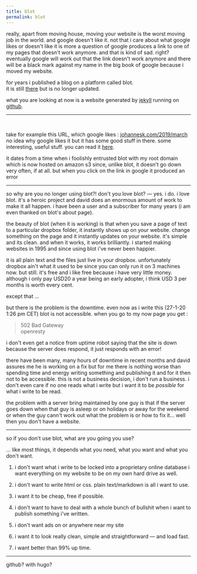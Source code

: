 ```yaml
---
title: blot
permalink: blot
---
```


really, apart from moving house, moving your website is the worst moving job in the world. and google doesn't like it. not that i care about what google likes or doesn't like it is more a question of google produces a link to one of my pages that doesn't work anymore. and that is kind of sad. right? eventually google will work out that the link doesn't work anymore and there will be a black mark against my name in the big book of google because i moved my website.

for years i published a blog on a platform called blot.  
it is still [there](http://johannesk.blot.im) but is no longer updated.

what you are looking at now is a website generated by [jekyll](jekyll) running on [github](github).

----------------------

<p>
  &nbsp;
</p>

take for example this URL, which google likes :
[johannesk.com/2019/march](http://johannesk.com/2019/march) no idea why google likes it but it has some good stuff in there. some interesting, useful stuff. you can read it [here](http://blog.johannesk.com/2019/march).

it dates from a time when i foolishly entrusted blot with my root domain which is now hosted on amazon s3 since, unlike blot, it doesn't go down very often, if at all. but when you click on the link in google it produced an error



----------------------

so why are you no longer using blot?! don't you love blot?
— yes. i do. i love blot. it's a heroic project and david does an enormous amount of work to make it all happen. i have been a user and a subscriber for many years (i am even thanked on blot's about page).

the beauty of blot (when it is working) is that when you save a page of text to a particular dropbox folder, it instantly shows up on your website. change something on the page and it instantly updates on your website. it's simple and its clean. and when it works, it works brilliantly. i started making websites in 1995 and since using blot i've never been happier. 

it is all plain text and the files just live in your dropbox. unfortunately dropbox ain't what it used to be since you can only run it on 3 machines now. but still. it's free and i like free because i have very little money. although i only pay USD20 a year being an early adopter, i think USD 3 per months is worth every cent.

except that ...

but there is the problem is the downtime. even now as i write this (27-1-20 1:26 pm CET) blot is not accessible. when you go to my now page you get :

> 502 Bad Gateway  
> openresty 

i don't even get a notice from uptime robot saying that the site is down because the server does respond, it just responds with an error!

there have been many, many hours of downtime in recent months and david assures me he is working on a fix but for me there is nothing worse than spending time and energy writing something and publishing it and for it then not to be accessible. this is not a business decision, i don't run a business. i don't even care if no one reads what i write but i want it to be _possible_ for what i write to be read.

the problem with a server bring maintained by one guy is that if the server goes down when that guy is asleep or on holidays or away for the weekend or when the guy cann't work out what the problem is or how to fix it... well then you don't have a website.	

----------------------


so if you don't use blot, what are you going you use?

... like most things, it depends what you need, what you want and what you don't want.

1. i don't want what i write to be locked into a proprietary online database i want everything on my website to be on my own hard drive as well.

2. i don't want to write html or css. plain text/markdown is all i want to use.

3. i want it to be cheap, free if possible.

4. i don't want to have to deal with a whole bunch of bullshit when i want to publish something i've written.

5. i don't want ads on or anywhere near my site

6. i want it to look really clean, simple and straightforward — and load fast.

7. i want better than 99% up time.

----------------------


github? with hugo?

